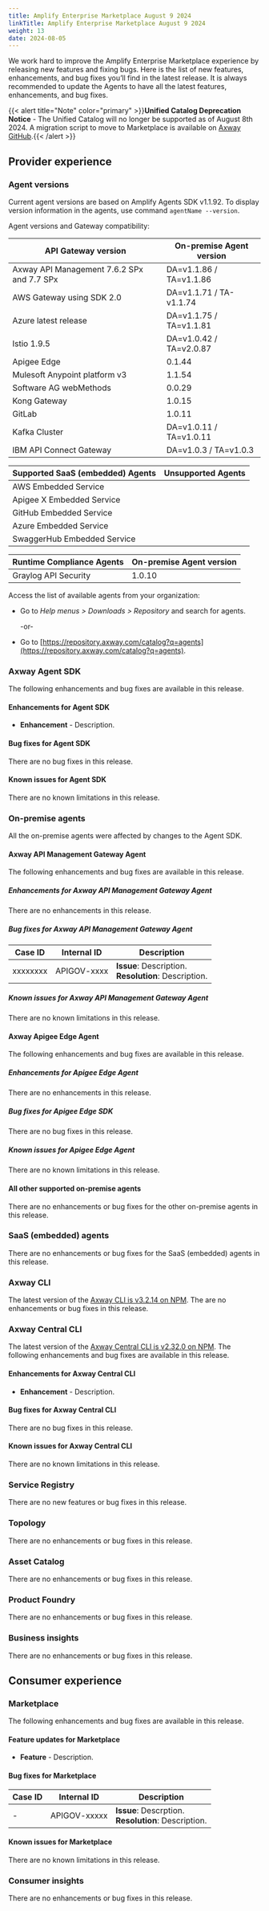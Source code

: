 ```yaml
---
title: Amplify Enterprise Marketplace August 9 2024
linkTitle: Amplify Enterprise Marketplace August 9 2024
weight: 13
date: 2024-08-05
---
```

We work hard to improve the Amplify Enterprise Marketplace experience by releasing new features and fixing bugs. Here is the list of new features, enhancements, and bug fixes you’ll find in the latest release. It is always recommended to update the Agents to have all the latest features, enhancements, and bug fixes.

{{< alert title="Note" color="primary" >}}**Unified Catalog Deprecation Notice** - The Unified Catalog will no longer be supported as of August 8th 2024. A migration script to move to Marketplace is available on [Axway GitHub](https://github.com/Axway/unified-catalog-migration).{{< /alert >}}

## Provider experience

### Agent versions

Current agent versions are based on Amplify Agents SDK v1.1.92. To display version information in the agents, use command `agentName --version`.

Agent versions and Gateway compatibility:

| API Gateway version                        | On-premise Agent version |
|--------------------------------------------|--------------------------|
| Axway API Management 7.6.2 SPx and 7.7 SPx | DA=v1.1.86 / TA=v1.1.86  |
| AWS Gateway using SDK 2.0                  | DA=v1.1.71 / TA-v1.1.74  |
| Azure latest release                       | DA=v1.1.75 / TA=v1.1.81  |
| Istio 1.9.5                                | DA=v1.0.42 / TA=v2.0.87  |
| Apigee Edge                                | 0.1.44                   |
| Mulesoft Anypoint platform v3              | 1.1.54                   |
| Software AG webMethods                     | 0.0.29                   |
| Kong Gateway                               | 1.0.15                   |
| GitLab                                     | 1.0.11                   |
| Kafka Cluster                              | DA=v1.0.11 / TA=v1.0.11  |
| IBM API Connect Gateway                    | DA=v1.0.3 / TA=v1.0.3    |

| Supported SaaS (embedded) Agents           | Unsupported Agents |
|--------------------------------------------|--------------------|
| AWS Embedded Service                       |                    |
| Apigee X Embedded Service                  |                    |
| GitHub Embedded Service                    |                    |
| Azure Embedded Service                     |                    |
| SwaggerHub Embedded Service                |                    |

| Runtime Compliance Agents                  | On-premise Agent version |
|--------------------------------------------|--------------------------|
| Graylog API Security                       | 1.0.10                   |

Access the list of available agents from your organization:

* Go to *Help menus > Downloads > Repository* and search for agents.

    -or-

* Go to [https://repository.axway.com/catalog?q=agents](https://repository.axway.com/catalog?q=agents).

### Axway Agent SDK

The following enhancements and bug fixes are available in this release.

#### Enhancements for Agent SDK

* **Enhancement** - Description.

#### Bug fixes for Agent SDK

There are no bug fixes in this release.

#### Known issues for Agent SDK

There are no known limitations in this release.

### On-premise agents

All the on-premise agents were affected by changes to the Agent SDK.

#### Axway API Management Gateway Agent

The following enhancements and bug fixes are available in this release.

##### Enhancements for Axway API Management Gateway Agent

There are no enhancements in this release.

##### Bug fixes for Axway API Management Gateway Agent

| Case ID     | Internal ID  | Description                                       |
|-------------|--------------|---------------------------------------------------|
| xxxxxxxx    | APIGOV-xxxx | **Issue**: Description. <br />**Resolution**: Description. |

##### Known issues for Axway API Management Gateway Agent

There are no known limitations in this release.

#### Axway Apigee Edge Agent

The following enhancements and bug fixes are available in this release.

##### Enhancements for Apigee Edge Agent

There are no enhancements in this release.

##### Bug fixes for Apigee Edge SDK

There are no bug fixes in this release.

##### Known issues for Apigee Edge Agent

There are no known limitations in this release.

#### All other supported on-premise agents

There are no enhancements or bug fixes for the other on-premise agents in this release.

### SaaS (embedded) agents

There are no enhancements or bug fixes for the SaaS (embedded) agents in this release.

### Axway CLI

The latest version of the [Axway CLI is v3.2.14 on NPM](https://www.npmjs.com/package/@axway/axway/v/3.2.14). The are no enhancements or bug fixes in this release.

### Axway Central CLI

The latest version of the [Axway Central CLI is v2.32.0 on NPM](https://www.npmjs.com/package/@axway/axway-central-cli/v/2.32.0). The following enhancements and bug fixes are available in this release.

#### Enhancements for Axway Central CLI

* **Enhancement** - Description.

#### Bug fixes for Axway Central CLI

There are no bug fixes in this release.

#### Known issues for Axway Central CLI

There are no known limitations in this release.

### Service Registry

There are no new features or bug fixes in this release.

### Topology

There are no enhancements or bug fixes in this release.

### Asset Catalog

There are no enhancements or bug fixes in this release.

### Product Foundry

There are no enhancements or bug fixes in this release.

### Business insights

There are no enhancements or bug fixes in this release.

## Consumer experience

### Marketplace

The following enhancements and bug fixes are available in this release.

#### Feature updates for Marketplace

* **Feature** - Description.

#### Bug fixes for Marketplace

| Case ID   | Internal ID  | Description                                       |
|-----------|--------------|---------------------------------------------------|
| -         | APIGOV-xxxxx | **Issue**: Descrption. <br />**Resolution**: Description. |

#### Known issues for Marketplace

There are no known limitations in this release.

### Consumer insights

There are no enhancements or bug fixes in this release.
